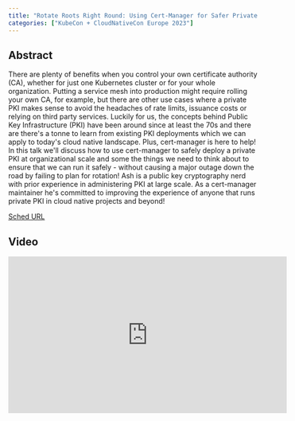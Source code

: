 ```yaml
---
title: "Rotate Roots Right Round: Using Cert-Manager for Safer Private PKI - Ashley Davis, Jetstack"
categories: ["KubeCon + CloudNativeCon Europe 2023"]
---
```


## Abstract

There are plenty of benefits when you control your own certificate authority (CA), whether for just one Kubernetes cluster or for your whole organization. Putting a service mesh into production might require rolling your own CA, for example, but there are other use cases where a private PKI makes sense to avoid the headaches of rate limits, issuance costs or relying on third party services. Luckily for us, the concepts behind Public Key Infrastructure (PKI) have been around since at least the 70s and there are there's a tonne to learn from existing PKI deployments which we can apply to today's cloud native landscape. Plus, cert-manager is here to help! In this talk we'll discuss how to use cert-manager to safely deploy a private PKI at organizational scale and some the things we need to think about to ensure that we can run it safely - without causing a major outage down the road by failing to plan for rotation! Ash is a public key cryptography nerd with prior experience in administering PKI at large scale. As a cert-manager maintainer he's committed to improving the experience of anyone that runs private PKI in cloud native projects and beyond!

[Sched URL](https://kccnceu2023.sched.com/event/83986e253027b0fa76b03d95a07ad3f5)

## Video

<iframe width='560' height='315' src='https://www.youtube.com/embed/uvL7SHhVKUY' frameborder='0' allow='accelerometer; autoplay; encrypted-media; gyroscope; picture-in-picture' allowfullscreen></iframe>
